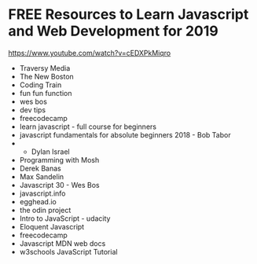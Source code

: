 # FREE Resources to Learn Javascript and Web Development for 2019

https://www.youtube.com/watch?v=cEDXPkMiqro

* Traversy Media
* The New Boston
* Coding Train
* fun fun function
* wes bos
* dev tips
* freecodecamp
* learn javascript - full course for beginners
* javascript fundamentals for absolute beginners 2018 - Bob Tabor
* * Dylan Israel
* Programming with Mosh
* Derek Banas
* Max Sandelin
* Javascript 30 - Wes Bos
* javascript.info
* egghead.io
* the odin project
* Intro to JavaScript - udacity
* Eloquent Javascript
* freecodecamp
* Javascript MDN web docs
* w3schools JavaScript Tutorial